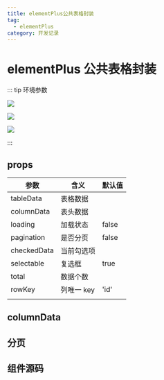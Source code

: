 ```yaml
---
title: elementPlus公共表格封装
tag:
  - elementPlus
category: 开发记录
---
```


# elementPlus 公共表格封装

::: tip 环境参数

![](https://img.shields.io/badge/vue-3.2.37-4FC08D?logo=Vue.js&?style=flat-square)

![](https://img.shields.io/badge/vite-3.0.8-646CFF?logo=vite&?style=flat-square)

![](https://img.shields.io/badge/element+-2.2.13-5A9CF8?logo=/e/&?style=flat-square)

:::

## props

| 参数        | 含义       | 默认值 |
| ----------- | ---------- | ------ |
| tableData   | 表格数据   |        |
| columnData  | 表头数据   |        |
| loading     | 加载状态   | false  |
| pagination  | 是否分页   | false  |
| checkedData | 当前勾选项 |        |
| selectable  | 复选框     | true   |
| total       | 数据个数   |        |
| rowKey      | 列唯一 key | 'id'   |
|             |            |        |

## columnData

## 分页

## 组件源码
